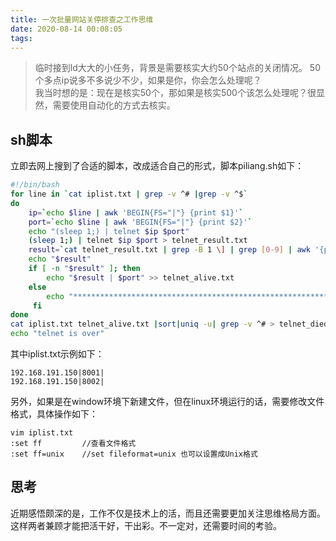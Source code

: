```yaml
---
title: 一次批量网站关停排查之工作思维
date: 2020-08-14 00:08:05
tags:
---
```

> 临时接到ld大大的小任务，背景是需要核实大约50个站点的关闭情况。
50个多点ip说多不多说少不少，如果是你，你会怎么处理呢？<br>
我当时想的是：现在是核实50个，那如果是核实500个该怎么处理呢？很显然，需要使用自动化的方式去核实。
## sh脚本
立即去网上搜到了合适的脚本，改成适合自己的形式，脚本piliang.sh如下：
```bash
#!/bin/bash
for line in `cat iplist.txt | grep -v ^# |grep -v ^$`
do  
    ip=`echo $line | awk 'BEGIN{FS="|"} {print $1}'`
    port=`echo $line | awk 'BEGIN{FS="|"} {print $2}'`
    echo "(sleep 1;) | telnet $ip $port"
    (sleep 1;) | telnet $ip $port > telnet_result.txt
    result=`cat telnet_result.txt | grep -B 1 \] | grep [0-9] | awk '{print $3}' | cut -d '.' -f 1,2,3,4`
    echo "$result"
    if [ -n "$result" ]; then
        echo "$result | $port" >> telnet_alive.txt
    else
        echo "*********************************************************************************************** $ip $port not pass"
     fi
done
cat iplist.txt telnet_alive.txt |sort|uniq -u| grep -v ^# > telnet_died.txt
echo "telnet is over"
```
其中iplist.txt示例如下：
```
192.168.191.150|8001|
192.168.191.150|8002|
```
另外，如果是在window环境下新建文件，但在linux环境运行的话，需要修改文件格式，具体操作如下：
```
vim iplist.txt
:set ff         //查看文件格式
:set ff=unix    //set fileformat=unix 也可以设置成Unix格式
```

## 思考
近期感悟颇深的是，工作不仅是技术上的活，而且还需要更加关注思维格局方面。这样两者兼顾才能把活干好，干出彩。不一定对，还需要时间的考验。
